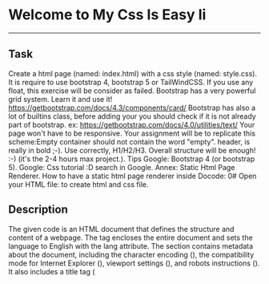 # Welcome to My Css Is Easy Ii
***

## Task

Create a html page (named: index.html) with a css style (named: style.css).
It is require to use bootstrap 4, bootstrap 5 or TailWindCSS. If you use any float, this exercise will be consider as failed.
Bootstrap has a very powerful grid system. Learn it and use it!
https://getbootstrap.com/docs/4.3/components/card/
Bootstrap has also a lot of builtins class, before adding your you should check if it is not already part of bootstrap.
ex: https://getbootstrap.com/docs/4.0/utilities/text/
Your page won't have to be responsive.
Your assignment will be to replicate this scheme:Empty container should not contain the word "empty".
header, is really in bold ;-).
Use correctly, H1/H2/H3.
Overall structure will be enough! :-) (it's the 2-4 hours max project.).
Tips
Google: Bootstrap 4 (or bootstrap 5).
Google: Css tutorial :D search in Google. 
Annex: Static Html Page Renderer.
How to have a static html page renderer inside Docode:
0# Open your HTML file: to create html and css file.

## Description

The given code is an HTML document that defines the structure and content of a webpage. 
The <html> tag encloses the entire document and sets the language to English with the lang attribute. 
The <head> section contains metadata about the document, including the character encoding (<meta charset="UTF-8">), the compatibility mode for Internet Explorer (<meta http-equiv="X-UA-Compatible" content="IE=edge">), viewport settings (<meta name="viewport" content="width=device-width, initial-scale=1.0">), and robots instructions (<meta name="robots" content="index, follow">). It also includes a title tag (<title>) which sets the title of the webpage that appears in the browser tab. 
The <link> tag specifies the CSS stylesheet to be used for styling the webpage. In this case, it's a Bootstrap stylesheet hosted on a CDN (<link href="https://cdn.jsdelivr.net/npm/bootstrap@5.2.3/dist/css/bootstrap.min.css" rel="stylesheet" integrity="sha384-rbsA2VBKQhggwzxH7pPCaAqO46MgnOM80zW1RWuH61DGLwZJEdK2Kadq2F9CUG65" crossorigin="anonymous">). It also links to an external stylesheet named style.css (<link rel="stylesheet" href="style.css">) thatis expected to be located in the same directory as the HTML file. 
The <body> section contains the visible content of the webpage. It starts with three <div> tags that define three rows of content using the Bootstrap grid system. Each row is divided into columns using the classes col-6, col-3, and col-3, which specify the width of each column based on a 12-column grid. 
The first row contains a single column (<div class="col text-center header">) that spans the full width of the row and is centered (text-center class). The content of this column is "header". 
The second row contains three columns. The first column (<div class="col-6 main round">) spans six columns, the second column (<div class="col-3 empty round"></div>) is empty and spans three columns, and the third column (<div class="col-3 sidebar round">) spans three columns. All three columns have the round class applied to them, which could be a custom class defined in the external stylesheet. The content of the first column is "main", and the content of the third column is "sidebar". 
The third row is similar to the first row and contains a single column (<div class="col text-center footer">) that spans the full width of the row, is centered, and contains the text "footer". 
Finally, the codeincludes a reference to an external JavaScript file (<script src="https://maxcdn.bootstrapcdn.com/bootstrap/5.3.0/js/bootstrap.min.js"></script>) that is used to enable the Bootstrap framework's JavaScript functionality. This file is hosted on a CDN and is the latest version of Bootstrap available at the time of this writing.

## Installation

The given code is an HTML document that defines the structure and content of a webpage. 
The <html> tag encloses the entire document and sets the language to English with the lang attribute. 
The <head> section contains metadata about